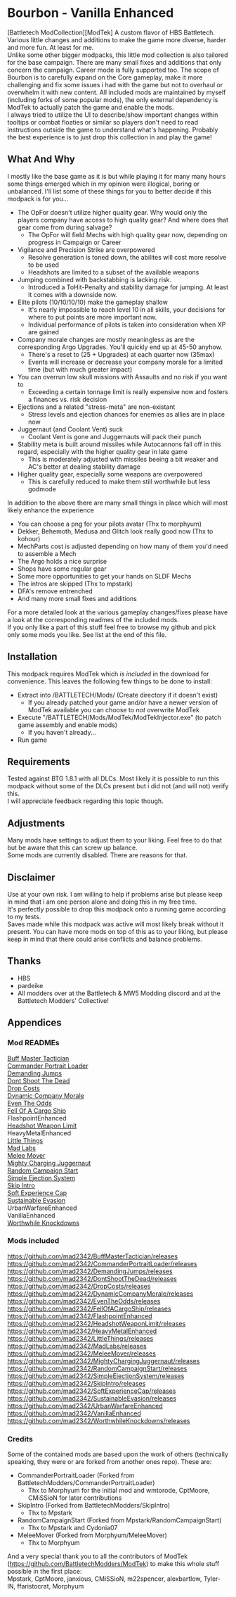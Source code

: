 # Bourbon - Vanilla Enhanced

[Battletech ModCollection][ModTek] A custom flavor of HBS Battletech. Various little changes and additions to make the game more diverse, harder and more fun. At least for me.  
Unlike some other bigger modpacks, this little mod collection is also tailored for the base campaign. There are many small fixes and additions that only concern the campaign. Career mode is fully supported too. 
The scope of Bourbon is to carefully expand on the Core gameplay, make it more challenging and fix some issues i had with the game but not to overhaul or overwhelm it with new content. 
All included mods are maintained by myself (including forks of some popular mods), the only external dependency is ModTek to actually patch the game and enable the mods.  
I always tried to utilize the UI to describe/show important changes within tooltips or combat floaties or similar so players don't need to read instructions outside the game to understand what's happening.
Probably the best experience is to just drop this collection in and play the game!



## What And Why
I mostly like the base game as it is but while playing it for many many hours some things emerged which in my opinion were illogical, boring or unbalanced. I'll list some of these things for you to better decide if this modpack is for you...  

* The OpFor doesn't utilize higher quality gear. Why would only the players company have access to high quality gear? And where does that gear come from during salvage?
	* The OpFor will field Mechs with high quality gear now, depending on progress in Campaign or Career
* Vigilance and Precision Strike are overpowered
	* Resolve generation is toned down, the abilites will cost more resolve to be used
	* Headshots are limited to a subset of the available weapons
* Jumping combined with backstabbing is lacking risk.
	* Introduced a ToHit-Penalty and stability damage for jumping. At least it comes with a downside now.
* Elite pilots (10/10/10/10) make the gameplay shallow
	* It's nearly impossible to reach level 10 in all skills, your decisions for where to put points are more important now.
	* Individual performance of pilots is taken into consideration when XP are gained
* Company morale changes are mostly meaningless as are the corresponding Argo Upgrades. You'll quickly end up at 45-50 anyhow.
	* There's a reset to (25 + Upgrades) at each quarter now (35max)
	* Events will increase or decrease your company morale for a limited time (but with much greater impact)
* You can overrun low skull missions with Assaults and no risk if you want to
	* Exceeding a certain tonnage limit is really expensive now and fosters a finances vs. risk decision
* Ejections and a related "stress-meta" are non-existant
	* Stress levels and ejection chances for enemies as allies are in place now
* Juggernaut (and Coolant Vent) suck
	* Coolant Vent is gone and Juggernauts will pack their punch
* Stability meta is built around missiles while Autocannons fall off in this regard, especially with the higher quality gear in late game
	* This is moderately adjusted with missiles beeing a bit weaker and AC's better at dealing stability damage
* Higher quality gear, especially some weapons are overpowered
	* This is carefully reduced to make them still worthwhile but less godmode
	
In addition to the above there are many small things in place which will most likely enhance the experience

* You can choose a png for your pilots avatar (Thx to morphyum)
* Dekker, Behemoth, Medusa and Glitch look really good now (Thx to kohour)
* MechParts cost is adjusted depending on how many of them you'd need to assemble a Mech
* The Argo holds a nice surprise
* Shops have some regular gear
* Some more opportunities to get your hands on SLDF Mechs
* The intros are skipped (Thx to mpstark)
* DFA's remove entrenched
* And many more small fixes and additions
	
For a more detailed look at the various gameplay changes/fixes please have a look at the corresponding readmes of the included mods.  
If you only like a part of this stuff feel free to browse my github and pick only some mods you like. See list at the end of this file.



## Installation
This modpack requires ModTek which *is included* in the download for convenience. This leaves the following few things to be done to install:

* Extract into /BATTLETECH/Mods/ (Create directory if it doesn't exist)
	* If you already patched your game and/or have a newer version of ModTek available you can choose to *not* overwrite ModTek
* Execute "/BATTLETECH/Mods/ModTek/ModTekInjector.exe" (to patch game assembly and enable mods)
	* If you haven't already...
* Run game



## Requirements
Tested against BTG 1.8.1 with all DLCs. Most likely it is possible to run this modpack without some of the DLCs present but i did not (and will not) verify this.  
I will appreciate feedback regarding this topic though.

	

## Adjustments
Many mods have settings to adjust them to your liking. Feel free to do that but be aware that this can screw up balance.  
Some mods are currently disabled. There are reasons for that.



## Disclaimer
Use at your own risk. I am willing to help if problems arise but please keep in mind that i am one person alone and doing this in my free time.  
It's perfectly possible to drop this modpack onto a running game according to my tests.  
Saves made while this modpack was active will most likely break without it present.
You can have more mods on top of this as to your liking, but please keep in mind that there could arise conflicts and balance problems.



## Thanks
* HBS
* pardeike
* All modders over at the Battletech & MW5 Modding discord and at the Battletech Modders' Collective!



## Appendices

### Mod READMEs
[Buff Master Tactician](./BuffMasterTactician/README.md)  
[Commander Portrait Loader](./CommanderPortraitLoader/README.md)  
[Demanding Jumps](./DemandingJumps/README.md)  
[Dont Shoot The Dead](./DontShootTheDead/README.md)  
[Drop Costs](./DropCosts/README.md)  
[Dynamic Company Morale](./DynamicCompanyMorale/README.md)  
[Even The Odds](./EvenTheOdds/README.md)  
[Fell Of A Cargo Ship](./FellOfACargoShip/README.md)  
FlashpointEnhanced  
[Headshot Weapon Limit](./HeadshotWeaponLimit/README.md)  
HeavyMetalEnhanced  
[Little Things](./LittleThings/README.md)  
[Mad Labs](./MadLabs/README.md)  
[Melee Mover](./MeleeMover/README.md)  
[Mighty Charging Juggernaut](./MightyChargingJuggernaut/README.md)  
[Random Campaign Start](./RandomCampaignStart/README.md)  
[Simple  Ejection System](./SimpleEjectionSystem/README.md)  
[Skip Intro](./SkipIntro/README.md)  
[Soft Experience Cap](./SoftExperienceCap/README.md)  
[Sustainable Evasion](./SustainableEvasion/README.md)  
UrbanWarfareEnhanced  
VanillaEnhanced  
[Worthwhile Knockdowns](./WorthwhileKnockdowns/README.md)  

### Mods included
https://github.com/mad2342/BuffMasterTactician/releases   
https://github.com/mad2342/CommanderPortraitLoader/releases   
https://github.com/mad2342/DemandingJumps/releases  
https://github.com/mad2342/DontShootTheDead/releases   
https://github.com/mad2342/DropCosts/releases  
https://github.com/mad2342/DynamicCompanyMorale/releases   
https://github.com/mad2342/EvenTheOdds/releases  
https://github.com/mad2342/FellOfACargoShip/releases  
https://github.com/mad2342/FlashpointEnhanced  
https://github.com/mad2342/HeadshotWeaponLimit/releases  
https://github.com/mad2342/HeavyMetalEnhanced  
https://github.com/mad2342/LittleThings/releases  
https://github.com/mad2342/MadLabs/releases  
https://github.com/mad2342/MeleeMover/releases  
https://github.com/mad2342/MightyChargingJuggernaut/releases  
https://github.com/mad2342/RandomCampaignStart/releases  
https://github.com/mad2342/SimpleEjectionSystem/releases  
https://github.com/mad2342/SkipIntro/releases  
https://github.com/mad2342/SoftExperienceCap/releases  
https://github.com/mad2342/SustainableEvasion/releases 
https://github.com/mad2342/UrbanWarfareEnhanced   
https://github.com/mad2342/VanillaEnhanced  
https://github.com/mad2342/WorthwhileKnockdowns/releases  

### Credits
Some of the contained mods are based upon the work of others (technically speaking, they were or are forked from another ones repo). These are:

* CommanderPortraitLoader (Forked from BattletechModders/CommanderPortraitLoader)
	* Thx to Morphyum for the initial mod and wmtorode, CptMoore, CMiSSioN for later contributions
* SkipIntro (Forked from BattletechModders/SkipIntro)
	* Thx to Mpstark
* RandomCampaignStart (Forked from Mpstark/RandomCampaignStart)
	* Thx to Mpstark and Cydonia07
* MeleeMover (Forked from Morphyum/MeleeMover)
	* Thx to Morphyum
	
And a very special thank you to all the contributors of ModTek (https://github.com/BattletechModders/ModTek) to make this whole stuff possible in the first place:  
Mpstark, CptMoore, janxious, CMiSSioN, m22spencer, alexbartlow, Tyler-IN, ffaristocrat, Morphyum